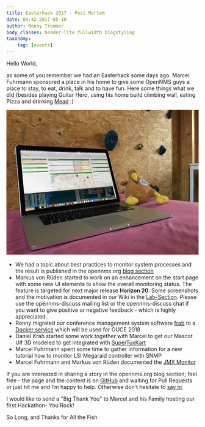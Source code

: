```yaml
---
title: Easterhack 2017 - Post Mortem
date: 09:42 2017-05-10
author: Ronny Trommer
body_classes: header-lite fullwidth blogstyling
taxonomy:
    tag: [events]
---
```


Hello World,

as some of you remember we had an Easterhack some days ago.
Marcel Fuhrmann sponsored a place in his home to give some OpenNMS guys a place to stay, to eat, drink, talk and to have fun.
Here some things what we did (besides playing Guitar Hero, using his home build climbing wall, eating Pizza and drinking [Mead](https://en.wikipedia.org/wiki/Mead) :)

![Easterhack 2017](easterhack-01.jpg)

* We had a topic about best practices to monitor system processes and the result is published in the opennms.org [blog section](https://www.opennms.org/en/blog/2017-05-09-process-monitoring-snmp)
* Markus von Rüden started to work on an enhancement on the start page with some new UI elements to show the overall monitoring status. The feature is targeted for next major release **Horizon 20**.
  Some screenshots and the motivation is documented in our Wiki in the [Lab-Section](https://wiki.opennms.org/wiki/DevProjects/Status_Box).
  Please use the opennms-discuss mailing list or the opennms-discuss chat if you want to give positive or negative feedback - which is highly appreciated.
* Ronny migrated our conference management system software [frab](http://frab.github.io/frab/) to a [Docker service](https://hub.docker.com/r/opennms/frab/) which will be used for OUCE 2018
* Daniel Krah started some work together with Marcel to get our Mascot Ulf 3D modeled to get integrated with [SuperTuxKart](https://supertuxkart.net/Main_Page)
* Marcel Fuhrmann spent some time to gather information for a new tutorial how to monitor LSI Megaraid controller with SNMP
* Marcel Fuhrmann and Markus von Rüden documented the [JMX Monitor](https://github.com/OpenNMS/opennms/pull/1460)

If you are interested in sharing a story in the opennms.org blog section; feel free - the page and the content is on [GitHub](https://github.com/opennms-forge/opennms.org) and waiting for Pull Requests or just hit me and I’m happy to help.
Otherwise don’t hesitate to [say hi](https://www.opennms.org/en/participate).

I would like to send a "Big Thank You" to Marcel and his Family hosting our first Hackathon- You Rock!

So Long, and Thanks for All the Fish